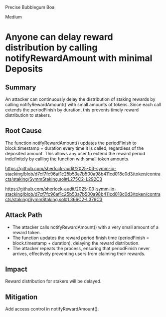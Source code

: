 Precise Bubblegum Boa

Medium

# Anyone can delay reward distribution by calling notifyRewardAmount with minimal Deposits

## Summary
An attacker can continuously delay the distribution of staking rewards by calling notifyRewardAmount() with small amounts of tokens. Since each call extends the periodFinish by duration, this prevents timely reward distribution to stakers.

## Root Cause
The function notifyRewardAmount() updates the periodFinish to block.timestamp + duration every time it is called, regardless of the deposited amount. This allows any user to extend the reward period indefinitely by calling the function with small token amounts.

https://github.com/sherlock-audit/2025-03-symm-io-stacking/blob/d7cf7fc96af1c25b53a7b500a98b411cd018c0d3/token/contracts/staking/SymmStaking.sol#L275C2-L292C3

https://github.com/sherlock-audit/2025-03-symm-io-stacking/blob/d7cf7fc96af1c25b53a7b500a98b411cd018c0d3/token/contracts/staking/SymmStaking.sol#L366C2-L379C3

## Attack Path
- The attacker calls notifyRewardAmount() with a very small amount of a reward token.
- The function updates the reward period finish time (periodFinish = block.timestamp + duration), delaying the reward distribution.
- The attacker repeats the process, ensuring that periodFinish never arrives, effectively preventing users from claiming their rewards.

## Impact
Reward distribution for stakers will be delayed.

## Mitigation
Add access control in notifyRewardAmount().